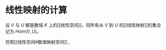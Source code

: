 # 线性映射的计算

设 $V$ 与 $U$ 都是数域 $K$ 上的[[线性空间]]，将所有从 $V$ 到 $U$ 的[[线性映射]]的集合记为 $Hom(V,U)$。

仿照[[线性空间#数值映射空间]] , 